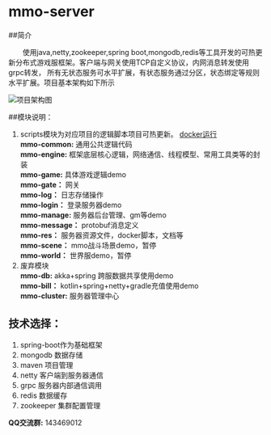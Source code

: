# mmo-server

##简介

&emsp;&emsp;使用java,netty,zookeeper,spring boot,mongodb,redis等工具开发的可热更新分布式游戏服框架。客户端与网关使用TCP自定义协议，内网消息转发使用grpc转发，
所有无状态服务可水平扩展，有状态服务通过分区，状态绑定等规则水平扩展。项目基本架构如下所示


![项目架构图](https://raw.githubusercontent.com/jzyong/mmo-server/master/mmo-res/img/mmo%E6%9C%8D%E5%8A%A1%E5%99%A8.png) 



##模块说明：

1. scripts模块为对应项目的逻辑脚本项目可热更新。 [docker运行](https://github.com/jzyong/mmo-server/blob/master/mmo-res/docker/local/DockerLocalRun.md)  
**mmo-common:** 通用公共逻辑代码  
**mmo-engine:** 框架底层核心逻辑，网络通信、线程模型、常用工具类等的封装  
**mmo-game:** 具体游戏逻辑demo  
**mmo-gate：** 网关  
**mmo-log：** 日志存储操作  
**mmo-login：** 登录服务器demo  
**mmo-manage:** 服务器后台管理、gm等demo  
**mmo-message：** protobuf消息定义  
**mmo-res：** 服务器资源文件，docker脚本，文档等  
**mmo-scene：** mmo战斗场景demo，暂停  
**mmo-world：** 世界服demo，暂停  
2. 废弃模块  
**mmo-db:** akka+spring 跨服数据共享使用demo  
**mmo-bill：** kotlin+spring+netty+gradle充值使用demo  
**mmo-cluster:** 服务器管理中心  



## 技术选择：
1. spring-boot作为基础框架  
2. mongodb 数据存储
3. maven 项目管理
4. netty 客户端到服务器通信
5. grpc 服务器内部通信调用  
6. redis 数据缓存
7. zookeeper 集群配置管理
  
  
  
  
**QQ交流群:** 143469012

